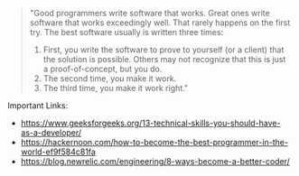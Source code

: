 
>"Good programmers write software that works. Great ones write software that works exceedingly well. That rarely happens on the first try. The best software usually is written three times:
>1. First, you write the software to prove to yourself (or a client) that the solution is possible. Others may not recognize that this is just a proof-of-concept, but you do.
>2. The second time, you make it work.
>3. The third time, you make it work right."

Important Links:
- https://www.geeksforgeeks.org/13-technical-skills-you-should-have-as-a-developer/
- https://hackernoon.com/how-to-become-the-best-programmer-in-the-world-ef9f584c81fa
- https://blog.newrelic.com/engineering/8-ways-become-a-better-coder/
